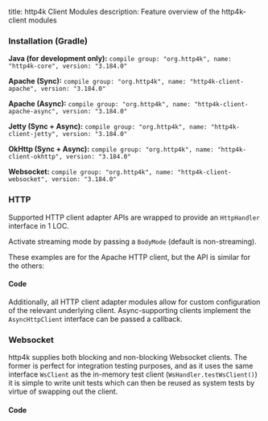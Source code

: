 title: http4k Client Modules
description: Feature overview of the http4k-client modules

### Installation (Gradle)
**Java (for development only):** ```compile group: "org.http4k", name: "http4k-core", version: "3.184.0"```

**Apache (Sync):** ```compile group: "org.http4k", name: "http4k-client-apache", version: "3.184.0"```

**Apache (Async):** ```compile group: "org.http4k", name: "http4k-client-apache-async", version: "3.184.0"```

**Jetty (Sync + Async):** ```compile group: "org.http4k", name: "http4k-client-jetty", version: "3.184.0"```

**OkHttp (Sync + Async):** ```compile group: "org.http4k", name: "http4k-client-okhttp", version: "3.184.0"```

**Websocket:** ```compile group: "org.http4k", name: "http4k-client-websocket", version: "3.184.0"```

### HTTP
Supported HTTP client adapter APIs are wrapped to provide an `HttpHandler` interface in 1 LOC.

Activate streaming mode by passing a `BodyMode` (default is non-streaming).

These examples are for the Apache HTTP client, but the API is similar for the others:

#### Code [<img class="octocat"/>](https://github.com/http4k/http4k/blob/master/src/docs/guide/modules/clients/example_http.kt)
<script src="https://gist-it.appspot.com/https://github.com/http4k/http4k/blob/master/src/docs/guide/modules/clients/example_http.kt"></script>

Additionally, all HTTP client adapter modules allow for custom configuration of the relevant underlying client. Async-supporting clients implement the `AsyncHttpClient` interface can be passed a callback.

### Websocket
http4k supplies both blocking and non-blocking Websocket clients. The former is perfect for integration testing purposes, and as it uses the same interface `WsClient` as the in-memory test client (`WsHandler.testWsClient()`) it is simple to write unit tests which can then be reused as system tests by virtue of swapping out the client.

#### Code [<img class="octocat"/>](https://github.com/http4k/http4k/blob/master/src/docs/guide/modules/clients/example_websocket.kt)
<script src="https://gist-it.appspot.com/https://github.com/http4k/http4k/blob/master/src/docs/guide/modules/clients/example_websocket.kt"></script>
